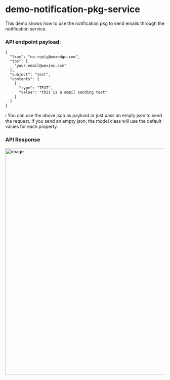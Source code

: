 # demo-notification-pkg-service

This demo shows how to use the notification pkg to send emails through the notification service.

### API endpoint payload:

```
{
  "from": "no-reply@wexedge.com",
  "tos": [
    "your.email@wexinc.com"
  ],
  "subject": "test",
  "contents": [
    {
      "type": "TEXT",
      "value": "this is a email sending test"
    }
  ]
}
```

ℹ️ You can use the above json as payload or just pass an empty json to send the request. If you send an empty json, the model class will use the default values for each property.

### API Response

<img width="715" alt="image" src="https://github.com/wex-maianatanael/demo-notification-pkg-service/assets/97063562/b701d886-19c3-4ccb-bceb-ef67e78611ec">
